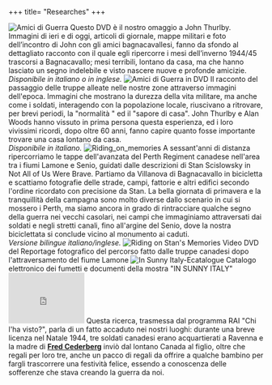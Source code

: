 +++
title= "Researches"
+++

<TR>
<TD>
<img src="/images/files/Amici_di_guerra_r.jpg" title="Amici di Guerra">
</TD>
<TD>
Questo DVD è il nostro omaggio a John Thurlby.<br>
Immagini di ieri e di oggi, articoli di giornale, mappe militari  e foto dell’incontro di John con gli amici  bagnacavallesi, fanno da sfondo al dettagliato racconto con il quale egli ripercorre i mesi dell’inverno 1944/45 trascorsi a Bagnacavallo; mesi terribili, lontano da casa, ma che hanno lasciato un segno indelebile e visto nascere nuove e profonde amicizie. <br><i>Disponibile in italiano o in inglese.</i>

</TR>
<TR>
<TD>
<img src="/images/files/Amici_di_guerra_DVD_r.jpg" title="Amici di Guerra in DVD">
</TD>
<TD>
Il racconto del passaggio delle truppe alleate nelle nostre zone attraverso immagini dell'epoca.
Immagini che mostrano la durezza della vita militare, ma anche come i soldati, interagendo con la popolazione locale, riuscivano a ritrovare, per brevi periodi, la "normalità "  ed il "sapore di casa".
John Thurlby e Alan Woods hanno vissuto in prima persona questa esperienza, ed i loro vivissimi ricordi, dopo oltre 60 anni, fanno capire quanto fosse importante trovare una casa lontano da casa.<br><i>Disponibile in italiano.</i></TD>
</TR>
<TR>
<TD>
<img src="/images/files/Riding_on_memories_r.jpg" title="Riding_on_memories">
</TD>
<TD>
A sessant'anni di distanza ripercorriamo le tappe dell'avanzata del Perth Regiment canadese nell'area tra i fiumi Lamone e Senio, guidati dalle descrizioni di Stan Scislowsky in Not All of Us Were Brave. 
Partiamo da Villanova di Bagnacavallo in bicicletta e scattiamo fotografie delle strade, campi, fattorie e altri edifici secondo l'ordine ricordato con precisione da Stan. La bella giornata di primavera e la tranquillità della campagna sono molto diverse dallo scenario in cui si mossero i Perth, ma siamo ancora in grado di rintracciare qualche segno della guerra nei vecchi casolari, nei campi che immaginiamo attraversati dai soldati e negli stretti canali, fino 
all'argine del Senio, dove la nostra biciclettata si conclude vicino al monumento ai caduti.<br><i>Versione bilingue italiano/inglese.</i>

</TD>
</TR>
<TR>
<TD>
<img src="/images/files/Riding_on_Stan_memories_r.jpg" title="Riding on Stan's Memories">
</TD>
<TD>
Video DVD del Reportage fotografico del percorso fatto dalle truppe canadesi dopo l'attraversamento del fiume Lamone
</TD>
</TR>
<TR>
<TD>
<img src="/images/files/InsunnyItaly_Ecatalogue_r.jpg" title="In Sunny Italy-Ecatalogue">
</TD>
<TD>
Catalogo elettronico dei fumetti e documenti della mostra "IN SUNNY ITALY"
</TD>
</TR>
<TR>
<TD>
<iframe width="150" height="100" src="https://www.youtube.com/embed/0N4R7zANZcM" frameborder="0" allowfullscreen></iframe>
</TD>
<TD>
Questa ricerca, trasmessa dal programma RAI "Chi l'ha visto?", parla di un fatto accaduto nei nostri luoghi:
durante una breve licenza nel Natale 1944, tre soldati canadesi erano acquartierati a Ravenna e la madre di  <b><a href="/en/friends/fred_cederberg" >Fred Cederberg</a></b> inviò dal lontano Canada al figlio, oltre che regali per loro tre, anche un pacco di regali da offrire a qualche bambino per fargli trascorrere una festività felice, essendo a conoscenza delle sofferenze che stava creando la guerra da noi.
</TD>
</TR>


